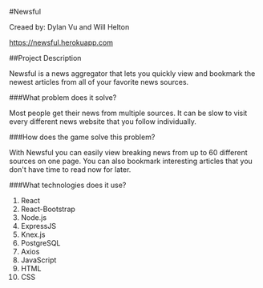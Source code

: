 #Newsful

Creaed by: Dylan Vu and Will Helton

https://newsful.herokuapp.com

##Project Description

Newsful is a news aggregator that lets you quickly view and bookmark the newest articles from all of your favorite news sources.


###What problem does it solve?

Most people get their news from multiple sources. It can be slow to visit every different news website that you follow individually.


###How does the game solve this problem?

With Newsful you can easily view breaking news from up to 60 different sources on one page. You can also bookmark interesting articles that you don't have time to read now for later.


###What technologies does it use?

1. React
2. React-Bootstrap
3. Node.js
4. ExpressJS
5. Knex.js
6. PostgreSQL
7. Axios
8. JavaScript
9. HTML
10. CSS
